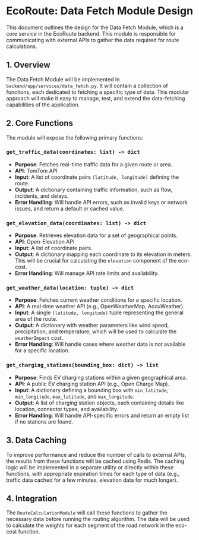 # EcoRoute: Data Fetch Module Design

This document outlines the design for the Data Fetch Module, which is a core service in the EcoRoute backend. This module is responsible for communicating with external APIs to gather the data required for route calculations.

## 1. Overview

The Data Fetch Module will be implemented in `backend/app/services/data_fetch.py`. It will contain a collection of functions, each dedicated to fetching a specific type of data. This modular approach will make it easy to manage, test, and extend the data-fetching capabilities of the application.

## 2. Core Functions

The module will expose the following primary functions:

### `get_traffic_data(coordinates: list) -> dict`
-   **Purpose**: Fetches real-time traffic data for a given route or area.
-   **API**: TomTom API
-   **Input**: A list of coordinate pairs `(latitude, longitude)` defining the route.
-   **Output**: A dictionary containing traffic information, such as flow, incidents, and delays.
-   **Error Handling**: Will handle API errors, such as invalid keys or network issues, and return a default or cached value.

### `get_elevation_data(coordinates: list) -> dict`
-   **Purpose**: Retrieves elevation data for a set of geographical points.
-   **API**: Open-Elevation API
-   **Input**: A list of coordinate pairs.
-   **Output**: A dictionary mapping each coordinate to its elevation in meters. This will be crucial for calculating the `elevation` component of the eco-cost.
-   **Error Handling**: Will manage API rate limits and availability.

### `get_weather_data(location: tuple) -> dict`
-   **Purpose**: Fetches current weather conditions for a specific location.
-   **API**: A real-time weather API (e.g., OpenWeatherMap, AccuWeather).
-   **Input**: A single `(latitude, longitude)` tuple representing the general area of the route.
-   **Output**: A dictionary with weather parameters like wind speed, precipitation, and temperature, which will be used to calculate the `weatherImpact` cost.
-   **Error Handling**: Will handle cases where weather data is not available for a specific location.

### `get_charging_stations(bounding_box: dict) -> list`
-   **Purpose**: Finds EV charging stations within a given geographical area.
-   **API**: A public EV charging station API (e.g., Open Charge Map).
-   **Input**: A dictionary defining a bounding box with `min_latitude`, `min_longitude`, `max_latitude`, and `max_longitude`.
-   **Output**: A list of charging station objects, each containing details like location, connector types, and availability.
-   **Error Handling**: Will handle API-specific errors and return an empty list if no stations are found.

## 3. Data Caching

To improve performance and reduce the number of calls to external APIs, the results from these functions will be cached using Redis. The caching logic will be implemented in a separate utility or directly within these functions, with appropriate expiration times for each type of data (e.g., traffic data cached for a few minutes, elevation data for much longer).

## 4. Integration

The `RouteCalculationModule` will call these functions to gather the necessary data before running the routing algorithm. The data will be used to calculate the weights for each segment of the road network in the eco-cost function.